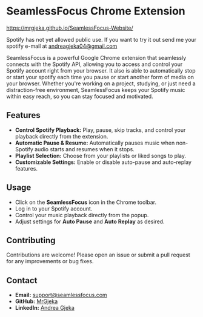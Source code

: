 # SeamlessFocus Chrome Extension

https://mrgjeka.github.io/SeamlessFocus-Website/

Spotify has not yet allowed public use. If you want to try it out send me your spotify e-mail at andreagjeka04@gmail.com

SeamlessFocus is a powerful Google Chrome extension that seamlessly connects with the Spotify API,
allowing you to access and control your Spotify account right from your browser. It also is able to 
automatically stop or start your spotify each time you pause or start another form of media on your 
browser. Whether you're working on a project, studying, or just need a distraction-free environment, 
SeamlessFocus keeps your Spotify music within easy reach, so you can stay focused and motivated.

## Features

- **Control Spotify Playback:** Play, pause, skip tracks, and control your playback directly from the extension.
- **Automatic Pause & Resume:** Automatically pauses music when non-Spotify audio starts and resumes when it stops.
- **Playlist Selection:** Choose from your playlists or liked songs to play.
- **Customizable Settings:** Enable or disable auto-pause and auto-replay features.


## Usage

- Click on the **SeamlessFocus** icon in the Chrome toolbar.
- Log in to your Spotify account.
- Control your music playback directly from the popup.
- Adjust settings for **Auto Pause** and **Auto Replay** as desired.

## Contributing

Contributions are welcome! Please open an issue or submit a pull request for any improvements or bug fixes.


## Contact

- **Email:** [support@seamlessfocus.com](mailto:support@seemlessfocus.com)
- **GitHub:** [MrGjeka](https://github.com/MrGjeka)
- **LinkedIn:** [Andrea Gjeka](https://www.linkedin.com/in/andreagjeka/)
